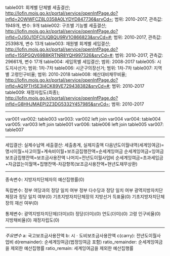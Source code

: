 table001: 회계별 단체별 세출결산; http://lofin.mois.go.kr/portal/service/openInfPage.do?infId=2OWWFCZ8L0358A0LYDYD847736&srvCd=; 범위: 2010-2017, 관측값: 1949개, 변수: 9개
table002: 구조별 기능별 세출결산; http://lofin.mois.go.kr/portal/service/openInfPage.do?infId=OJS0J1DFCIUQBQU9RV1O866823&srvCd=#; 범위: 2010-2017, 관측값: 25398개, 변수 13개
table003: 재원별 회계별 세입결산; http://lofin.mois.go.kr/portal/service/openInfPage.do?infId=15SPGQV69B8KRTNR8YQH997326&srvCd=#; 범위: 2010-2017, 관측값: 29661개, 변수 17개
table004: 세입목별 세입결산; 범위: 2008-2017
table005: 시도지사선거; 범위: 1차-7차
table006: 시군구의장선거; 범위: 1차-7차
table007: 지역별 고령인구비율; 범위: 2010-2018
table008: 예산대비채무비율; http://lofin.mois.go.kr/portal/service/openInfPage.do?infId=AQ1PTH5E3I4CK89VE729438382&srvCd=#; 범위: 2010-2017
table009: 재정자립도(최종); http://lofin.mois.go.kr/portal/service/openInfPage.do?infId=G8HHJMAEPI2Z3DG5332Y457985&srvCd=; 범위: 2010-2017

---

var001
var002: table003
var003: var002 left join var004
var004: table004
var005: var003 left join table001
var006: table006 left join table005
var007: table007

---

세입결산: 실제수납액
세출결산: 세출총계, 실제지출액
다음년도이월내역(세계잉여금)=명시이월+사고이월+계속비이월+보조금집행잔액+순세계잉여금
  순세계잉여금=잉여금
  보조금집행잔액=보조금사용잔액
  나머지=전년도이월사업비
순세계잉여금=초과세입금+자금없는이월액+집행잔액-차감항목(보조금사용잔액+현년도채무상환)

---

종속변수: 지방자치단체자의 예산집행률(0)

독립변수: 정부 여당과의 정당 일치 여부
  정부 다수당과 정당 일치 여부
  광역지방자치단체장과 정당 일치 여부(0)
  기초지방자치단체장의 지방선거 득표율(0)
  기초지방자치단체장의 재선 여부(0)

통제변수: 광역지방자치단체(더미)(0)
  정당(더미)(0)
  연도(더미)(0)
  고령 인구비율(0)
  지방채비율(0)
  재정자립도(0)

---

*주요변수*
a: 국고보조금사용잔액
b: 시ㆍ도비보조금사용잔액
c(carry): 전년도이월사업비
d(remainder): 순세계잉여금(법정잉여금 포함)
ratio_remainder: 순세계잉여금을 제외한 예산집행률
ratio_remain: 세계잉여금을 제외한 예산집행률
